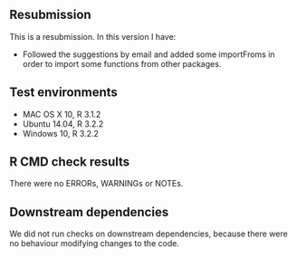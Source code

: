 ## Resubmission
This is a resubmission. In this version I have:

* Followed the suggestions by email and added some importFroms
  in order to import some functions from other packages.

## Test environments
* MAC OS X 10, R 3.1.2
* Ubuntu 14.04, R 3.2.2
* Windows 10, R 3.2.2

## R CMD check results
There were no ERRORs, WARNINGs or NOTEs. 

## Downstream dependencies
  We did not run checks on downstream dependencies, because there were no behaviour modifying changes to the code.